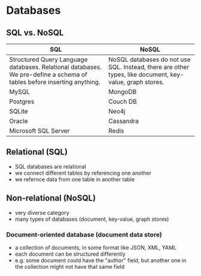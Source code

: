 # Databases

## SQL vs. NoSQL
SQL | NoSQL
--- | ---
Structured Query Language databases. Relational databases. We pre-define a schema of tables before inserting anything. | NoSQL databases do not use SQL. Instead, there are other types, like document, key-value, graph stores.
MySQL | MongoDB
Postgres | Couch DB
SQLite | Neo4j
Oracle | Cassandra
Microsoft SQL Server | Redis

## Relational (SQL)
- SQL databases are relational
- we connect different tables by referencing one another
- we refernce data from one table in another table

## Non-relational (NoSQL)
- very diverse category
- many types of databases (document, key-value, graph stores)

### Document-oriented database (document data store)
- a collection of documents, in some format like JSON, XML, YAML
- each document can be structured differently
- e.g. some document could have the "author" field, but another one in the collection might not have that same field